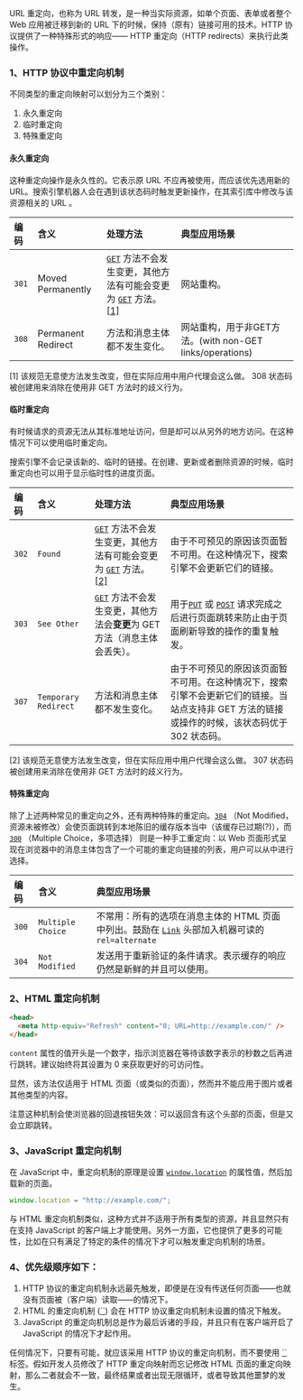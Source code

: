 URL 重定向，也称为 URL 转发，是一种当实际资源，如单个页面、表单或者整个 Web 应用被迁移到新的 URL 下的时候，保持（原有）链接可用的技术。HTTP 协议提供了一种特殊形式的响应—— HTTP 重定向（HTTP redirects）来执行此类操作。

### 1、HTTP 协议中重定向机制

不同类型的重定向映射可以划分为三个类别：

1. 永久重定向
2. 临时重定向
3. 特殊重定向

#### 永久重定向

这种重定向操作是永久性的。它表示原 URL 不应再被使用，而应该优先选用新的 URL。搜索引擎机器人会在遇到该状态码时触发更新操作，在其索引库中修改与该资源相关的 URL 。

| 编码  | 含义               | 处理方法                                                     | 典型应用场景                                             |
| :---- | :----------------- | :----------------------------------------------------------- | :------------------------------------------------------- |
| `301` | Moved Permanently  | [`GET`](https://developer.mozilla.org/zh-CN/docs/Web/HTTP/Methods/GET) 方法不会发生变更，其他方法有可能会变更为 [`GET`](https://developer.mozilla.org/zh-CN/docs/Web/HTTP/Methods/GET) 方法。[[1\]](https://developer.mozilla.org/zh-CN/docs/Web/HTTP/Redirections#attr1) | 网站重构。                                               |
| `308` | Permanent Redirect | 方法和消息主体都不发生变化。                                 | 网站重构，用于非GET方法。(with non-GET links/operations) |

[1] 该规范无意使方法发生改变，但在实际应用中用户代理会这么做。 308 状态码被创建用来消除在使用非 GET 方法时的歧义行为。

#### 临时重定向

有时候请求的资源无法从其标准地址访问，但是却可以从另外的地方访问。在这种情况下可以使用临时重定向。

搜索引擎不会记录该新的、临时的链接。在创建、更新或者删除资源的时候，临时重定向也可以用于显示临时性的进度页面。

| 编码  | 含义                 | 处理方法                                                     | 典型应用场景                                                 |
| :---- | :------------------- | :----------------------------------------------------------- | :----------------------------------------------------------- |
| `302` | `Found`              | [`GET`](https://developer.mozilla.org/zh-CN/docs/Web/HTTP/Methods/GET) 方法不会发生变更，其他方法有可能会变更为 [`GET`](https://developer.mozilla.org/zh-CN/docs/Web/HTTP/Methods/GET) 方法。[[2\]](https://developer.mozilla.org/zh-CN/docs/Web/HTTP/Redirections#attr2) | 由于不可预见的原因该页面暂不可用。在这种情况下，搜索引擎不会更新它们的链接。 |
| `303` | `See Other`          | [`GET`](https://developer.mozilla.org/zh-CN/docs/Web/HTTP/Methods/GET) 方法不会发生变更，其他方法会**变更**为 GET 方法（消息主体会丢失）。 | 用于[`PUT`](https://developer.mozilla.org/zh-CN/docs/Web/HTTP/Methods/PUT) 或 [`POST`](https://developer.mozilla.org/zh-CN/docs/Web/HTTP/Methods/POST) 请求完成之后进行页面跳转来防止由于页面刷新导致的操作的重复触发。 |
| `307` | `Temporary Redirect` | 方法和消息主体都不发生变化。                                 | 由于不可预见的原因该页面暂不可用。在这种情况下，搜索引擎不会更新它们的链接。当站点支持非 GET 方法的链接或操作的时候，该状态码优于 302 状态码。 |

[2] 该规范无意使方法发生改变，但在实际应用中用户代理会这么做。 307 状态码被创建用来消除在使用非 GET 方法时的歧义行为。

#### 特殊重定向

除了上述两种常见的重定向之外，还有两种特殊的重定向。[`304`](https://developer.mozilla.org/zh-CN/docs/Web/HTTP/Status/304) （Not Modified，资源未被修改）会使页面跳转到本地陈旧的缓存版本当中（该缓存已过期(?)），而 [`300`](https://developer.mozilla.org/zh-CN/docs/Web/HTTP/Status/300) （Multiple Choice，多项选择） 则是一种手工重定向：以 Web 页面形式呈现在浏览器中的消息主体包含了一个可能的重定向链接的列表，用户可以从中进行选择。

| 编码  | 含义              | 典型应用场景                                                 |
| :---- | :---------------- | :----------------------------------------------------------- |
| `300` | `Multiple Choice` | 不常用：所有的选项在消息主体的 HTML 页面中列出。鼓励在 [`Link`](https://developer.mozilla.org/zh-CN/docs/Web/HTTP/Headers/Link) 头部加入机器可读的 `rel=alternate` |
| `304` | `Not Modified`    | 发送用于重新验证的条件请求。表示缓存的响应仍然是新鲜的并且可以使用。 |

###  

### 2、HTML 重定向机制

```html
<head> 
  <meta http-equiv="Refresh" content="0; URL=http://example.com/" />
</head>
```

`content` 属性的值开头是一个数字，指示浏览器在等待该数字表示的秒数之后再进行跳转。建议始终将其设置为 0 来获取更好的可访问性。

显然，该方法仅适用于 HTML 页面（或类似的页面），然而并不能应用于图片或者其他类型的内容。

注意这种机制会使浏览器的回退按钮失效：可以返回含有这个头部的页面，但是又会立即跳转。

### 3、JavaScript 重定向机制

在 JavaScript 中，重定向机制的原理是设置 [`window.location`](https://developer.mozilla.org/zh-CN/docs/Web/API/Window/location) 的属性值，然后加载新的页面。

```js
window.location = "http://example.com/";
```

与 HTML 重定向机制类似，这种方式并不适用于所有类型的资源，并且显然只有在支持 JavaScript 的客户端上才能使用。另外一方面，它也提供了更多的可能性，比如在只有满足了特定的条件的情况下才可以触发重定向机制的场景。

### 4、优先级顺序如下：

1. HTTP 协议的重定向机制永远最先触发，即便是在没有传送任何页面——也就没有页面被（客户端）读取——的情况下。
2. HTML 的重定向机制 ([``](https://developer.mozilla.org/zh-CN/docs/Web/HTML/Element/meta)) 会在 HTTP 协议重定向机制未设置的情况下触发。
3. JavaScript 的重定向机制总是作为最后诉诸的手段，并且只有在客户端开启了 JavaScript 的情况下才起作用。

任何情况下，只要有可能，就应该采用 HTTP 协议的重定向机制，而不要使用 [``](https://developer.mozilla.org/zh-CN/docs/Web/HTML/Element/meta) 标签。假如开发人员修改了 HTTP 重定向映射而忘记修改 HTML 页面的重定向映射，那么二者就会不一致，最终结果或者出现无限循环，或者导致其他噩梦的发生。